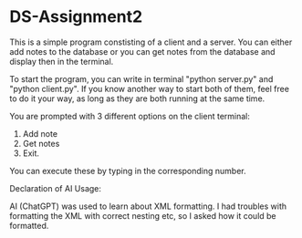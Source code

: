 # DS-Assignment2
This is a simple program constisting of a client and a server. You can either add notes to the database
or you can get notes from the database and display then in the terminal. 

To start the program, you can write in terminal "python server.py" and "python client.py".
If you know another way to start both of them, feel free to do it your way, as long as they
are both running at the same time.

You are prompted with 3 different options on the client terminal:
1. Add note
2. Get notes
3. Exit.

You can execute these by typing in the corresponding number.

Declaration of AI Usage:

AI (ChatGPT) was used to learn about XML formatting. I had troubles with formatting the XML with correct 
nesting etc, so I asked how it could be formatted.
